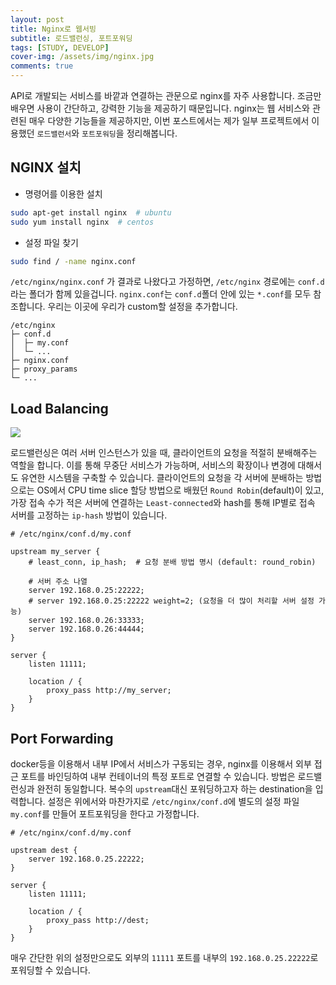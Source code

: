 ```yaml
---
layout: post
title: Nginx로 웹서빙
subtitle: 로드밸런싱, 포트포워딩
tags: [STUDY, DEVELOP]
cover-img: /assets/img/nginx.jpg
comments: true
---
```


API로 개발되는 서비스를 바깥과 연결하는 관문으로 nginx를 자주 사용합니다. 조금만 배우면 사용이 간단하고, 강력한 기능을 제공하기 때문입니다. nginx는 웹 서비스와 관련된 매우 다양한 기능들을 제공하지만, 이번 포스트에서는 제가 일부 프로젝트에서 이용했던 `로드밸런서`와 `포트포워딩`을 정리해봅니다.

## NGINX 설치

- 명령어를 이용한 설치  
```bash
sudo apt-get install nginx  # ubuntu
sudo yum install nginx  # centos
```

- 설정 파일 찾기  
```bash
sudo find / -name nginx.conf
```  
`/etc/nginx/nginx.conf` 가 결과로 나왔다고 가정하면, `/etc/nginx` 경로에는 `conf.d`라는 폴더가 함께 있을겁니다. `nginx.conf`는 `conf.d`폴더 안에 있는 `*.conf`를 모두 참조합니다. 우리는 이곳에 우리가 custom할 설정을 추가합니다.

```
/etc/nginx
├─ conf.d
│  ├─ my.conf
│  └─ ...
├─ nginx.conf
├─ proxy_params
└─ ...
```

## Load Balancing

![](https://www.dropbox.com/s/nrmvm5t9nx2zda1/nginx-load-balancer-overview.png?raw=1)

로드밸런싱은 여러 서버 인스턴스가 있을 때, 클라이언트의 요청을 적절히 분배해주는 역할을 합니다. 이를 통해 무중단 서비스가 가능하며, 서비스의 확장이나 변경에 대해서도 유연한 시스템을 구축할 수 있습니다. 클라이언트의 요청을 각 서버에 분배하는 방법으로는 OS에서 CPU time slice 할당 방법으로 배웠던 `Round Robin`(default)이 있고, 가장 접속 수가 적은 서버에 연결하는 `Least-connected`와 hash를 통해 IP별로 접속 서버를 고정하는 `ip-hash` 방법이 있습니다.

```  
# /etc/nginx/conf.d/my.conf

upstream my_server {
    # least_conn, ip_hash;  # 요청 분배 방법 명시 (default: round_robin)

    # 서버 주소 나열
    server 192.168.0.25:22222;
    # server 192.168.0.25:22222 weight=2; (요청을 더 많이 처리할 서버 설정 가능)
    server 192.168.0.26:33333;
    server 192.168.0.26:44444;
}

server {
    listen 11111;

    location / {
        proxy_pass http://my_server;
    }
}

```  

## Port Forwarding

docker등을 이용해서 내부 IP에서 서비스가 구동되는 경우, nginx를 이용해서 외부 접근 포트를 바인딩하여 내부 컨테이너의 특정 포트로 연결할 수 있습니다. 방법은 로드밸런싱과 완전히 동일합니다. 복수의 `upstream`대신 포워딩하고자 하는 destination을 입력합니다. 설정은 위에서와 마찬가지로 `/etc/nginx/conf.d`에 별도의 설정 파일 `my.conf`를 만들어 포트포워딩을 한다고 가정합니다.

```
# /etc/nginx/conf.d/my.conf

upstream dest {
    server 192.168.0.25.22222;
}

server {
    listen 11111;

    location / {
        proxy_pass http://dest;
    }
}
```

매우 간단한 위의 설정만으로도 외부의 `11111` 포트를 내부의 `192.168.0.25.22222`로 포워딩할 수 있습니다.
